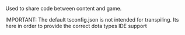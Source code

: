 Used to share code between content and game.

IMPORTANT:
The default tsconfig.json is not intended for transpiling. Its here in order to provide the correct dota types IDE support